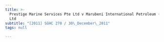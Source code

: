 ```yaml
---
title: >-
  Prestige Marine Services Pte Ltd v Marubeni International Petroleum (S) Pte
  Ltd
subtitle: "[2011] SGHC 270 / 30\_December\_2011"
tags: null

---
```


